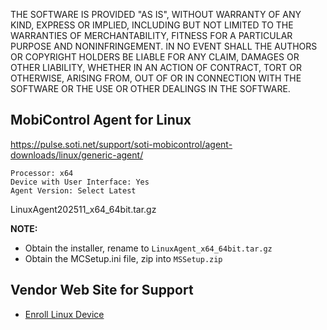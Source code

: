 THE SOFTWARE IS PROVIDED "AS IS", WITHOUT WARRANTY OF ANY KIND, EXPRESS OR IMPLIED, INCLUDING BUT NOT LIMITED TO THE WARRANTIES OF MERCHANTABILITY, FITNESS FOR A PARTICULAR PURPOSE AND NONINFRINGEMENT. IN NO EVENT SHALL THE AUTHORS OR COPYRIGHT HOLDERS BE LIABLE FOR ANY CLAIM, DAMAGES OR OTHER LIABILITY, WHETHER IN AN ACTION OF CONTRACT, TORT OR OTHERWISE, ARISING FROM, OUT OF OR IN CONNECTION WITH THE SOFTWARE OR THE USE OR OTHER DEALINGS IN THE SOFTWARE.

## MobiControl Agent for Linux

https://pulse.soti.net/support/soti-mobicontrol/agent-downloads/linux/generic-agent/

```
Processor: x64
Device with User Interface: Yes
Agent Version: Select Latest
```

LinuxAgent202511_x64_64bit.tar.gz

**NOTE:**

- Obtain the installer, rename to `LinuxAgent_x64_64bit.tar.gz`
- Obtain the MCSetup.ini file, zip into `MSSetup.zip`

## Vendor Web Site for Support

- [Enroll Linux Device](https://soti.net/mc/help/v14.0/en/console/devices/managing/enrolling/platforms/linux_enroll.html)

